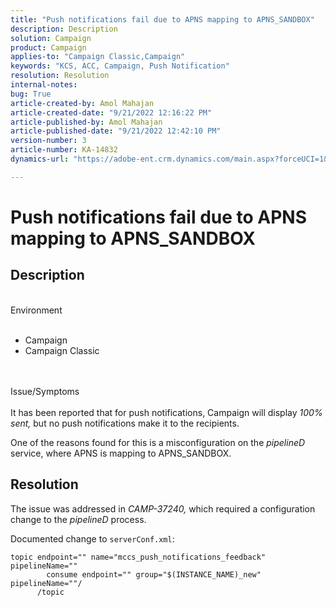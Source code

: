 ```yaml
---
title: "Push notifications fail due to APNS mapping to APNS_SANDBOX"
description: Description
solution: Campaign
product: Campaign
applies-to: "Campaign Classic,Campaign"
keywords: "KCS, ACC, Campaign, Push Notification"
resolution: Resolution
internal-notes: 
bug: True
article-created-by: Amol Mahajan
article-created-date: "9/21/2022 12:16:22 PM"
article-published-by: Amol Mahajan
article-published-date: "9/21/2022 12:42:10 PM"
version-number: 3
article-number: KA-14832
dynamics-url: "https://adobe-ent.crm.dynamics.com/main.aspx?forceUCI=1&pagetype=entityrecord&etn=knowledgearticle&id=d0109231-a739-ed11-9db1-002248086cae"

---
```

# Push notifications fail due to APNS mapping to APNS_SANDBOX

## Description

<br>Environment<br><br>
- Campaign
- Campaign Classic

<br><br>Issue/Symptoms<br><br>
It has been reported that for push notifications, Campaign will display *100% sent,* but no push notifications make it to the recipients.

One of the reasons found for this is a misconfiguration on the *pipelineD* service, where APNS is mapping to APNS_SANDBOX.


## Resolution


The issue was addressed in *CAMP-37240,* which required a configuration change to the *pipelineD* process.

Documented change to `serverConf.xml`:


```
topic endpoint="" name="mccs_push_notifications_feedback" pipelineName=""
        consume endpoint="" group="$(INSTANCE_NAME)_new" pipelineName=""/
      /topic
```

